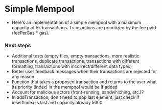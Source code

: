 # Simple Mempool
- Here's an implementation of a simple mempool with a maximum capacity of 5k transactions. Transactions are prioritized by the fee paid (feePerGas * gas).

### Next steps
- Additional tests (empty files, empty transactions, more realistic transactions, duplicate transactions, transactions with different formatting, transactions with incorrect/different data types)
- Better user feedback messages when their transactions are rejected for any reason
- Function that takes a proposed transaction and returns to the user what its priority (index) in the mempool would be if added
- Account for malicious actors (front-running, sandwhiching, etc.)?
- In addTransaction, don't need to pop last element, just check if insertIndex is last and capacity already 5000
